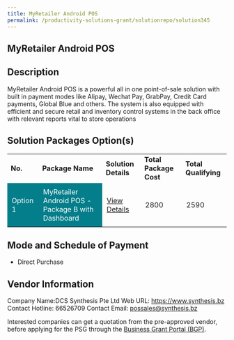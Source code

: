 ```yaml
---
title: MyRetailer Android POS
permalink: /productivity-solutions-grant/solutionrepo/solution345
---
```


## MyRetailer Android POS

## Description

MyRetailer Android POS is a powerful all in one point-of-sale solution with built in payment modes like Alipay, Wechat Pay, GrabPay, Credit Card payments, Global Blue and others. The system is also equipped with efficient and secure retail and inventory control systems in the back office with relevant reports vital to store operations

## Solution Packages Option(s)

<table>
<tr>
<td><b>No.</b></td>
<td><b>Package Name</b></td>
<td><b>Solution Details</b></td>
<td><b>Total Package Cost</b></td>
<td><b>Total Qualifying</b></td>
</tr>
<tr>
<td style='padding: 10px; background-color: #037E8A; color: #FFFFFF;'>Option 1</td>
<td style='padding: 10px; background-color: #037E8A; color: #FFFFFF;'>MyRetailer Android POS - Package B with Dashboard</td>
<td style='padding: 10px;'><a href='https://www.gobusiness.gov.sg/images/psg/DesensitisedDCSSynthesisRetailerPOSAnnex3CRwef12August2021-_Part_2.pdf' target='_blank'>View Details</a></td>
<td style='padding: 10px;'>2800</td>
<td style='padding: 10px;'>2590</td>
</tr>
</table>

## Mode and Schedule of Payment

 - Direct Purchase

## Vendor Information

 Company Name:DCS Synthesis Pte Ltd 
Web URL: https://www.synthesis.bz 
Contact Hotline: 66526709 
Contact Email: possales@synthesis.bz 


Interested companies can get a quotation from the pre-approved vendor, before applying for the PSG through the <a href='https://www.businessgrants.gov.sg/'>Business Grant Portal (BGP)</a>.

<script src="/jquery/resize-tables.js"></script>
